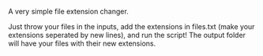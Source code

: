 A very simple file extension changer.

Just throw your files in the inputs, add the extensions in files.txt (make your extensions seperated by new lines), and run the script! The output folder will have your files with their new extensions.
